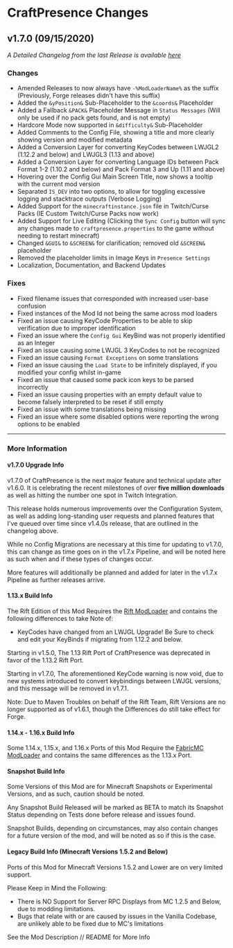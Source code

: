 # CraftPresence Changes

## v1.7.0 (09/15/2020)

_A Detailed Changelog from the last Release is available [here](https://gitlab.com/CDAGaming/CraftPresence/-/compare/release%2Fv1.6.8...release%2Fv1.7.0)_

### Changes

*   Amended Releases to now always have `-%ModLoaderName%` as the suffix (Previously, Forge releases didn't have this suffix)
*   Added the `&yPosition&` Sub-Placeholder to the `&coords&` Placeholder
*   Added a Fallback `&PACK&` Placeholder Message in `Status Messages` (Will only be used if no pack gets found, and is not empty)
*   Hardcore Mode now supported in `&difficulty&` Sub-Placeholder
*   Added Comments to the Config File, showing a title and more clearly showing version and modified metadata
*   Added a Conversion Layer for converting KeyCodes between LWJGL2 (1.12.2 and below) and LWJGL3 (1.13 and above)
*   Added a Conversion Layer for converting Language IDs between Pack Format 1-2 (1.10.2 and below) and Pack Format 3 and Up (1.11 and above)
*   Hovering over the Config Gui Main Screen Title, now shows a tooltip with the current mod version
*   Separated `IS_DEV` into two options, to allow for toggling excessive logging and stacktrace outputs (Verbose Logging)
*   Added Support for the `minecraftinstance.json` file in Twitch/Curse Packs (IE Custom Twitch/Curse Packs now work)
*   Added Support for Live Editing (Clicking the `Sync Config` button will sync any changes made to `craftpresence.properties` to the game without needing to restart minecraft)
*   Changed `&GUI&` to `&SCREEN&` for clarification; removed old `&SCREEN&` placeholder
*   Removed the placeholder limits in Image Keys in `Presence Settings`
*   Localization, Documentation, and Backend Updates

### Fixes

*   Fixed filename issues that corresponded with increased user-base confusion
*   Fixed instances of the Mod Id not being the same across mod loaders
*   Fixed an issue causing KeyCode Properties to be able to skip verification due to improper identification
*   Fixed an issue where the `Config Gui` KeyBind was not properly identified as an Integer
*   Fixed an issue causing some LWJGL 3 KeyCodes to not be recognized
*   Fixed an issue causing `Format Exceptions` on some translations
*   Fixed an issue causing the `Load State` to be infinitely displayed, if you modified your config whilst in-game
*   Fixed an issue that caused some pack icon keys to be parsed incorrectly
*   Fixed an issue causing properties with an empty default value to become falsely interpreted to be reset if still empty
*   Fixed an issue with some translations being missing
*   Fixed an issue where some disabled options were reporting the wrong options to be enabled

___

### More Information

#### v1.7.0 Upgrade Info

v1.7.0 of CraftPresence is the next major feature and technical update after v1.6.0.
It is celebrating the recent milestones of over **five million downloads** as well as hitting the number one spot in Twitch Integration.

This release holds numerous improvements over the Configuration System, as well as adding long-standing user requests and planned features that I've queued over time since v1.4.0s release,
that are outlined in the changelog above.

While no Config Migrations are necessary at this time for updating to v1.7.0, this can change as time goes on in the v1.7.x Pipeline, and will be noted here as such when and if these types of changes occur.

More features will additionally be planned and added for later in the v1.7.x Pipeline as further releases arrive.

#### 1.13.x Build Info

The Rift Edition of this Mod Requires the [Rift ModLoader](https://www.curseforge.com/minecraft/mc-mods/rift) and contains the following differences to take Note of:

*   KeyCodes have changed from an LWJGL Upgrade! Be Sure to check and edit your KeyBinds if migrating from 1.12.2 and below.

Starting in v1.5.0, The 1.13 Rift Port of CraftPresence was deprecated in favor of the 1.13.2 Rift Port.

Starting in v1.7.0, The aforementioned KeyCode warning is now void, due to new systems introduced to convert keybindings between LWJGL versions, and this message will be removed in v1.7.1.

Note: Due to Maven Troubles on behalf of the Rift Team, Rift Versions are no longer supported as of v1.6.1, though the Differences do still take effect for Forge.

#### 1.14.x - 1.16.x Build Info

Some 1.14.x, 1.15.x, and 1.16.x Ports of this Mod Require the [FabricMC ModLoader](https://www.curseforge.com/minecraft/mc-mods/fabric-api) and contains the same differences as the 1.13.x Port.

#### Snapshot Build Info

Some Versions of this Mod are for Minecraft Snapshots or Experimental Versions, and as such, caution should be noted.

Any Snapshot Build Released will be marked as BETA to match its Snapshot Status depending on Tests done before release and issues found.

Snapshot Builds, depending on circumstances, may also contain changes for a future version of the mod, and will be noted as so if this is the case.

#### Legacy Build Info (Minecraft Versions 1.5.2 and Below)

Ports of this Mod for Minecraft Versions 1.5.2 and Lower are on very limited support.

Please Keep in Mind the Following:

*   There is NO Support for Server RPC Displays from MC 1.2.5 and Below, due to modding limitations.
*   Bugs that relate with or are caused by issues in the Vanilla Codebase, are unlikely able to be fixed due to MC's limitations

See the Mod Description // README for More Info
